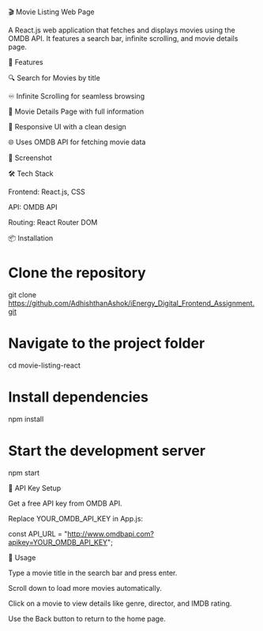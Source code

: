 🎬 Movie Listing Web Page

A React.js web application that fetches and displays movies using the OMDB API. It features a search bar, infinite scrolling, and movie details page.

🚀 Features

🔍 Search for Movies by title

♾ Infinite Scrolling for seamless browsing

🎥 Movie Details Page with full information

🎨 Responsive UI with a clean design

🌐 Uses OMDB API for fetching movie data

📸 Screenshot



🛠️ Tech Stack

Frontend: React.js, CSS

API: OMDB API

Routing: React Router DOM

📦 Installation

# Clone the repository
git clone https://github.com/AdhishthanAshok/iEnergy_Digital_Frontend_Assignment.git

# Navigate to the project folder
cd movie-listing-react

# Install dependencies
npm install

# Start the development server
npm start

🔑 API Key Setup

Get a free API key from OMDB API.

Replace YOUR_OMDB_API_KEY in App.js:

const API_URL = "http://www.omdbapi.com?apikey=YOUR_OMDB_API_KEY";

🚀 Usage

Type a movie title in the search bar and press enter.

Scroll down to load more movies automatically.

Click on a movie to view details like genre, director, and IMDB rating.

Use the Back button to return to the home page.




